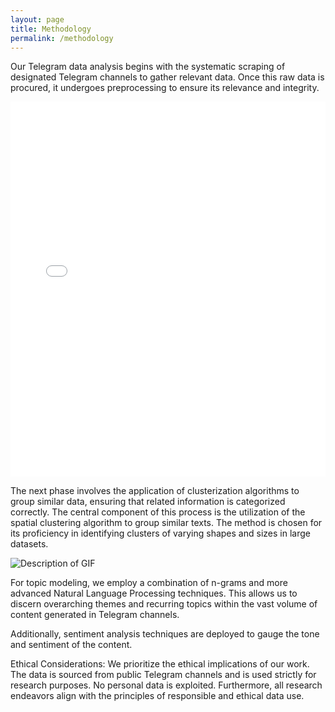 ```yaml
---
layout: page
title: Methodology
permalink: /methodology
---
```


Our Telegram data analysis begins with the systematic scraping of designated Telegram channels to gather relevant data. Once this raw data is procured, it undergoes preprocessing to ensure its relevance and integrity.



<!-- Embedding Main Plotly Visualization -->
<div class="wide-iframe-container">
    <iframe src="{{ site.baseurl }}/visualizations/2023-10-11/fig_pie_subs.html" width="100%" height="600" frameborder="0"></iframe>
</div>


The next phase involves the application of clusterization algorithms to group similar data, ensuring that related information is categorized correctly. The central component of this process is the utilization of the spatial clustering algorithm to group similar texts. The method is chosen for its proficiency in identifying clusters of varying shapes and sizes in large datasets.

<img src='https://i.pinimg.com/originals/bb/3d/5e/bb3d5e522cbcb2dd07a81f8118de2041.gif' alt='Description of GIF' />

For topic modeling, we employ a combination of n-grams and more advanced Natural Language Processing techniques. This allows us to discern overarching themes and recurring topics within the vast volume of content generated in Telegram channels.

Additionally, sentiment analysis techniques are deployed to gauge the tone and sentiment of the content.

Ethical Considerations: We prioritize the ethical implications of our work. The data is sourced from public Telegram channels and is used strictly for research purposes. No personal data is exploited. Furthermore, all research endeavors align with the principles of responsible and ethical data use.
